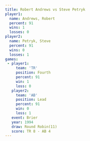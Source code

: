 ```yaml
---
title: Robert Andrews vs Steve Petryk
player1:               
  name: Andrews, Robert
  percent: 91          
  wins: 1              
  losses: 0            
player2:               
  name: Petryk, Steve  
  percent: 91          
  wins: 0              
  losses: 1            
games:
 - player1:          
     team: 'TR'      
     position: Fourth
     percent: 91     
     win: 1          
     loss: 0         
   player2:        
     team: 'AB'    
     position: Lead
     percent: 91   
     win: 0        
     loss: 1       
   event: Brier         
   year: 1994           
   draw: Round Robin(11)
   score: TR 8 - AB 4   
---
```

